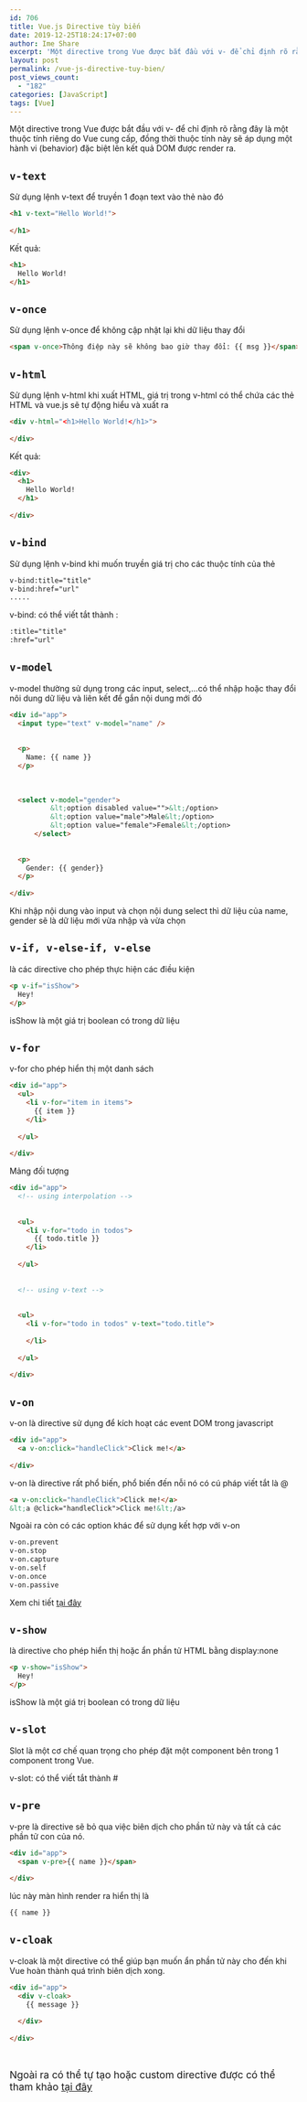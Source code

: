 ```yaml
---
id: 706
title: Vue.js Directive tùy biến
date: 2019-12-25T18:24:17+07:00
author: Ime Share
excerpt: 'Một directive trong Vue được bắt đầu với v- để chỉ định rõ rằng đây là một thuộc tính riêng do Vue cung cấp, đồng thời thuộc tính này sẽ áp dụng một hành vi (behavior) đặc biệt lên kết quả DOM được render ra'
layout: post
permalink: /vue-js-directive-tuy-bien/
post_views_count:
  - "182"
categories: [JavaScript]
tags: [Vue]
---
```

Một directive trong Vue được bắt đầu với v- để chỉ định rõ rằng đây là một thuộc tính riêng do Vue cung cấp, đồng thời thuộc tính này sẽ áp dụng một hành vi (behavior) đặc biệt lên kết quả DOM được render ra.

## `v-text`

Sử dụng lệnh v-text để truyền 1 đoạn text vào thẻ nào đó

```html
<h1 v-text="Hello World!">
  
</h1>
```

Kết quả:

```html
<h1>
  Hello World!
</h1>
```

## `v-once`

Sử dụng lệnh v-once để không cập nhật lại khi dữ liệu thay đổi

```html
<span v-once>Thông điệp này sẽ không bao giờ thay đổi: {{ msg }}</span>
```

## `v-html`

Sử dụng lệnh v-html khi xuất HTML, giá trị trong v-html có thể chứa các thẻ HTML và vue.js sẽ tự động hiểu và xuất ra

```html
<div v-html="<h1>Hello World!</h1>">
  
</div>
```

Kết quả:

```html
<div>
  <h1>
    Hello World!
  </h1>
  
</div>
```

## `v-bind`

Sử dụng lệnh v-bind khi muốn truyền giá trị cho các thuộc tính của thẻ

```html
v-bind:title="title"
v-bind:href="url"
.....
```

v-bind: có thể viết tắt thành :

```html
:title="title"
:href="url"
```

## `v-model`

v-model thường sử dụng trong các input, select,&#8230;có thể nhập hoặc thay đổi nôi dung dữ liệu và liên kết để gắn nội dung mới đó

```html
<div id="app">
  <input type="text" v-model="name" />
      
  
  <p>
    Name: {{ name }}
  </p>
  
      
  
  <select v-model="gender">
          &lt;option disabled value="">&lt;/option>
          &lt;option value="male">Male&lt;/option>
          &lt;option value="female">Female&lt;/option>
      </select>
      
  
  <p>
    Gender: {{ gender}}
  </p>
  
</div>
```

Khi nhập nội dung vào input và chọn nội dung select thì dữ liệu của name, gender sẽ là dữ liệu mới vừa nhập và vừa chọn

## `v-if, v-else-if, v-else`

là các directive cho phép thực hiện các điều kiện

```html
<p v-if="isShow">
  Hey!
</p>
```

isShow là một giá trị boolean có trong dữ liệu

## `v-for`

v-for cho phép hiển thị một danh sách

```html
<div id="app">
  <ul>
    <li v-for="item in items">
      {{ item }}
    </li>
      
  </ul>
  
</div>


```

Mảng đối tượng

```html
<div id="app">
  <!-- using interpolation -->
      
  
  <ul>
    <li v-for="todo in todos">
      {{ todo.title }}
    </li>
        
  </ul>
      
  
  <!-- using v-text -->
      
  
  <ul>
    <li v-for="todo in todos" v-text="todo.title">
      
    </li>
        
  </ul>
  
</div>


```

## `v-on`

v-on là directive sử dụng để kích hoạt các event DOM trong javascript

```html
<div id="app">
  <a v-on:click="handleClick">Click me!</a>
  
</div>


```

v-on là directive rất phổ biến, phổ biến đến nỗi nó có cú pháp viết tắt là @

```html
<a v-on:click="handleClick">Click me!</a>
&lt;a @click="handleClick">Click me!&lt;/a>

```

Ngoài ra còn có các option khác để sử dụng kết hợp với v-on

```html
v-on.prevent
v-on.stop
v-on.capture
v-on.self
v-on.once
v-on.passive
```

Xem chi tiết [tại đây](https://vuejs.org/v2/guide/events.html#Event-Modifiers)

## `v-show`

là directive cho phép hiển thị hoặc ẩn phần tử HTML bằng display:none

```html
<p v-show="isShow">
  Hey!
</p>
```

isShow là một giá trị boolean có trong dữ liệu

## `v-slot`

Slot là một cơ chế quan trọng cho phép đặt một component bên trong 1 component trong Vue.

v-slot: có thể viết tắt thành #

  


## `v-pre`

v-pre là directive sẽ bỏ qua việc biên dịch cho phần tử này và tất cả các phần tử con của nó.

```html
<div id="app">
  <span v-pre>{{ name }}</span>
  
</div>


```

lúc này màn hình render ra hiển thị là

```html
{{ name }}

```

## `v-cloak`

v-cloak là một directive có thể giúp bạn muốn ẩn phần tử này cho đến khi Vue hoàn thành quá trình biên dịch xong.

```html
<div id="app">
  <div v-cloak>
    {{ message }}
      
  </div>
  
</div>


```

&nbsp;

<span style="font-size: 13pt;">Ngoài ra có thể tự tạo hoặc custom directive được có thể tham khảo <a href="https://vuejs.org/v2/guide/custom-directive.html">tại đây</a></span>
